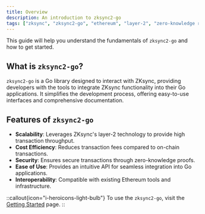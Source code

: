 ```yaml
---
title: Overview
description: An introduction to zksync2-go
tags: ["zksync", "zksync2-go", "ethereum", "layer-2", "zero-knowledge rollups", "go library", "blockchain scalability", "crypto transactions"]
---
```


This guide will help you understand the fundamentals of `zksync2-go` and how to get started.

## What is `zksync2-go`?
`zksync2-go` is a Go library designed to interact with ZKsync, providing developers with the tools to integrate
ZKsync functionality into their Go applications. It simplifies the development process, offering easy-to-use
interfaces and comprehensive documentation.

## Features of `zksync2-go`

- **Scalability**: Leverages ZKsync's layer-2 technology to provide high transaction throughput.
- **Cost Efficiency**: Reduces transaction fees compared to on-chain transactions.
- **Security**: Ensures secure transactions through zero-knowledge proofs.
- **Ease of Use**: Provides an intuitive API for seamless integration into Go applications.
- **Interoperability**: Compatible with existing Ethereum tools and infrastructure.

::callout{icon="i-heroicons-light-bulb"}
To use the `zksync2-go`, visit the [Getting Started](/go/guides/getting-started) page.
::

